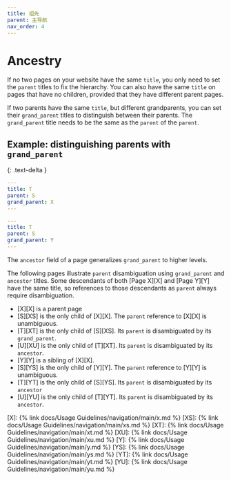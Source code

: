 ```yaml
---
title: 祖先
parent: 主导航
nav_order: 4
---
```


# Ancestry

If no two pages on your website have the same `title`, you only need to set the `parent` titles to fix the hierarchy. You can also have the same `title` on pages that have no children, provided that they have different parent pages.

If two parents have the same `title`, but different grandparents, you can set their `grand_parent` titles to distinguish between their parents. The `grand_parent` title needs to be the same as the `parent` of the `parent`.

## Example: distinguishing parents with `grand_parent`
{: .text-delta }

```yaml
---
title: T
parent: S
grand_parent: X
---
```

```yaml
---
title: T
parent: S
grand_parent: Y
---
```

The `ancestor` field of a page generalizes `grand_parent` to higher levels.

The following pages illustrate `parent` disambiguation using `grand_parent` and `ancestor` titles. Some descendants of both [Page X][X] and [Page Y][Y] have the same title, so references to those descendants as `parent` always require disambiguation.

- [X][X] is a parent page
- [S][XS] is the only child of [X][X]. The `parent` reference to [X][X] is unambiguous.
- [T][XT] is the only child of [S][XS]. Its `parent` is disambiguated by its `grand_parent`.
- [U][XU] is the only child of [T][XT]. Its `parent` is disambiguated by its `ancestor`.
- [Y][Y] is a sibling of [X][X].
- [S][YS] is the only child of [Y][Y]. The `parent` reference to [Y][Y] is unambiguous.
- [T][YT] is the only child of [S][YS]. Its `parent` is disambiguated by its `ancestor`
- [U][YU] is the only child of [T][YT]. Its `parent` is disambiguated by its `ancestor`.

[X]: {% link docs/Usage Guidelines/navigation/main/x.md %}
[XS]: {% link docs/Usage Guidelines/navigation/main/xs.md %}
[XT]: {% link docs/Usage Guidelines/navigation/main/xt.md %}
[XU]: {% link docs/Usage Guidelines/navigation/main/xu.md %}
[Y]: {% link docs/Usage Guidelines/navigation/main/y.md %}
[YS]: {% link docs/Usage Guidelines/navigation/main/ys.md %}
[YT]: {% link docs/Usage Guidelines/navigation/main/yt.md %}
[YU]: {% link docs/Usage Guidelines/navigation/main/yu.md %}
